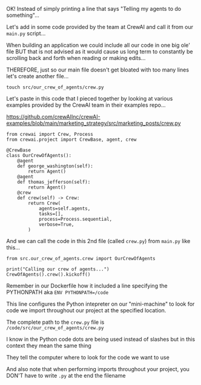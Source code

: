 OK! Instead of simply printing a line that says "Telling my agents to do something"...

Let's add in some code provided by the team at CrewAI and call it from our `main.py` script...

When building an application we could include all our code in one big ole' file BUT that is not advised as it would cause us long term to constantly be scrolling back and forth when reading or making edits...

THEREFORE, just so our main file doesn't get bloated with too many lines let's create another file...

```
touch src/our_crew_of_agents/crew.py
```

Let's paste in this code that I pieced together by looking at various examples provided by the CrewAI team in their examples repo...

https://github.com/crewAIInc/crewAI-examples/blob/main/marketing_strategy/src/marketing_posts/crew.py

```add to src/our_crew_of_agents/crew.py
from crewai import Crew, Process
from crewai.project import CrewBase, agent, crew

@CrewBase
class OurCrewOfAgents():
	@agent
	def george_washington(self):
		return Agent()
	@agent
	def thomas_jefferson(self):
		return Agent()
	@crew
	def crew(self) -> Crew:
		return Crew(
			agents=self.agents,
			tasks=[],
			process=Process.sequential,
			verbose=True,
		)
```

And we can call the code in this 2nd file (called `crew.py`) from `main.py` like this...

```update src/our_crew_of_agents/main.py
from src.our_crew_of_agents.crew import OurCrewOfAgents

print("Calling our crew of agents...")
CrewOfAgents().crew().kickoff()
```

Remember in our Dockerfile how it included a line specifying the PYTHONPATH aka `ENV PYTHONPATH=/code`

This line configures the Python intepreter on our "mini-machine" to look for code we import throughout our project at the specified location.

The complete path to the `crew.py` file is `/code/src/our_crew_of_agents/crew.py`

I know in the Python code dots are being used instead of slashes but in this context they mean the same thing

They tell the computer where to look for the code we want to use

And also note that when performing imports throughout your project, you DON'T have to write `.py` at the end the filename